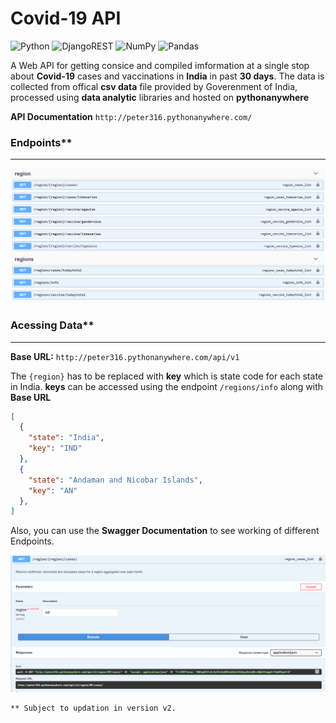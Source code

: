 # Covid-19 API
![Python](https://img.shields.io/badge/python-%2314354C.svg?style=for-the-badge&logo=python&logoColor=white) ![DjangoREST](https://img.shields.io/badge/DJANGO-REST-ff1709?style=for-the-badge&logo=django&logoColor=white&color=ff1709&labelColor=gray) ![NumPy](https://img.shields.io/badge/numpy-%23013243.svg?style=for-the-badge&logo=numpy&logoColor=white) 	![Pandas](https://img.shields.io/badge/pandas-%23150458.svg?style=for-the-badge&logo=pandas&logoColor=white)

A Web API for getting consice and compiled imformation at a single stop about **Covid-19** cases and vaccinations in **India** in past **30 days**. The data is collected from offical **csv data** file provided by Goverenment of India, processed using **data analytic** libraries and hosted on **pythonanywhere**

**API Documentation** `http://peter316.pythonanywhere.com/`

### Endpoints**

------------
![Endpoints](https://github.com/Shivam-316/Covid-19_API/blob/b0f9e649a2a6a4f8459e49b23527ee11f6540e4a/markdownImages/endpoints.png?raw=true)

### Acessing Data**

------------

**Base URL:** `http://peter316.pythonanywhere.com/api/v1`

The `{region}` has to be replaced with **key** which is state code for each state in India.
**keys** can be accessed using the endpoint `/regions/info` along with **Base URL**
```json
[
  {
    "state": "India",
    "key": "IND"
  },
  {
    "state": "Andaman and Nicobar Islands",
    "key": "AN"
  },
]
```

Also, you can use the **Swagger Documentation** to see working of different Endpoints.

![Swagger Doc. Endpoint](https://github.com/Shivam-316/Covid-19_API/blob/841f38b6aba23d2a0062afb8c5bcf2de234dab18/markdownImages/Sdoc%20endpoint.png?raw=true)


	** Subject to updation in version v2.
